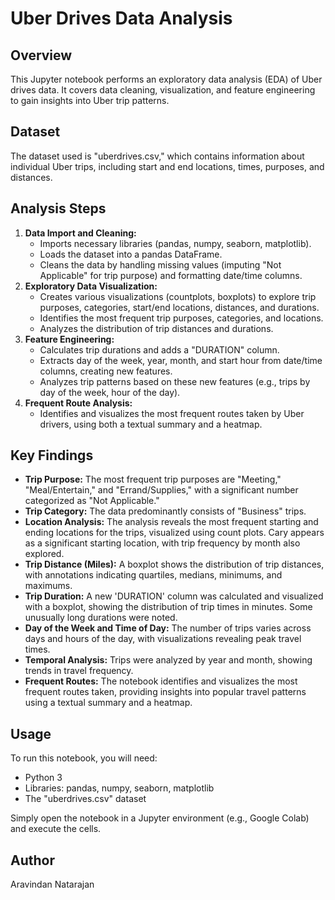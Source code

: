 # Uber Drives Data Analysis

## Overview

This Jupyter notebook performs an exploratory data analysis (EDA) of Uber drives data. It covers data cleaning, visualization, and feature engineering to gain insights into Uber trip patterns.

## Dataset

The dataset used is "uberdrives.csv," which contains information about individual Uber trips, including start and end locations, times, purposes, and distances.

## Analysis Steps

1. **Data Import and Cleaning:**
   - Imports necessary libraries (pandas, numpy, seaborn, matplotlib).
   - Loads the dataset into a pandas DataFrame.
   - Cleans the data by handling missing values (imputing "Not Applicable" for trip purpose) and formatting date/time columns.
2. **Exploratory Data Visualization:**
   - Creates various visualizations (countplots, boxplots) to explore trip purposes, categories, start/end locations, distances, and durations.
   - Identifies the most frequent trip purposes, categories, and locations.
   - Analyzes the distribution of trip distances and durations.
3. **Feature Engineering:**
   - Calculates trip durations and adds a "DURATION" column.
   - Extracts day of the week, year, month, and start hour from date/time columns, creating new features.
   - Analyzes trip patterns based on these new features (e.g., trips by day of the week, hour of the day).
4. **Frequent Route Analysis:**
   - Identifies and visualizes the most frequent routes taken by Uber drivers, using both a textual summary and a heatmap.

## Key Findings

* **Trip Purpose:** The most frequent trip purposes are "Meeting," "Meal/Entertain," and "Errand/Supplies," with a significant number categorized as "Not Applicable."
* **Trip Category:** The data predominantly consists of "Business" trips.
* **Location Analysis:** The analysis reveals the most frequent starting and ending locations for the trips, visualized using count plots. Cary appears as a significant starting location, with trip frequency by month also explored.
* **Trip Distance (Miles):** A boxplot shows the distribution of trip distances, with annotations indicating quartiles, medians, minimums, and maximums.
* **Trip Duration:** A new 'DURATION' column was calculated and visualized with a boxplot, showing the distribution of trip times in minutes. Some unusually long durations were noted.
* **Day of the Week and Time of Day:** The number of trips varies across days and hours of the day, with visualizations revealing peak travel times.
* **Temporal Analysis:** Trips were analyzed by year and month, showing trends in travel frequency.
* **Frequent Routes:** The notebook identifies and visualizes the most frequent routes taken, providing insights into popular travel patterns using a textual summary and a heatmap.


## Usage

To run this notebook, you will need:

- Python 3
- Libraries: pandas, numpy, seaborn, matplotlib
- The "uberdrives.csv" dataset

Simply open the notebook in a Jupyter environment (e.g., Google Colab) and execute the cells.


## Author

Aravindan Natarajan
